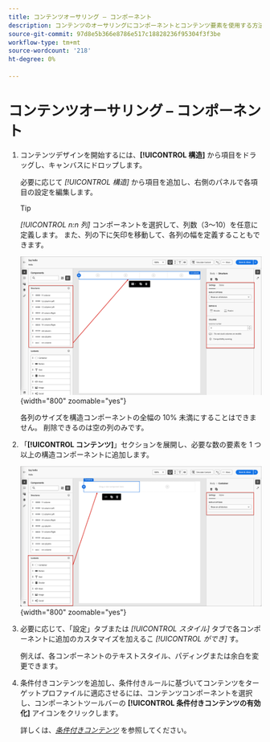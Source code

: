 ```yaml
---
title: コンテンツオーサリング – コンポーネント
description: コンテンツのオーサリングにコンポーネントとコンテンツ要素を使用する方法に関する再利用可能な節
source-git-commit: 97d8e5b366e8786e517c18828236f95304f3f3be
workflow-type: tm+mt
source-wordcount: '218'
ht-degree: 0%

---
```


# コンテンツオーサリング – コンポーネント

1. コンテンツデザインを開始するには、**[!UICONTROL 構造]** から項目をドラッグし、キャンバスにドロップします。

   必要に応じて _[!UICONTROL 構造]_ から項目を追加し、右側のパネルで各項目の設定を編集します。

   >[!TIP]
   >
   >_[!UICONTROL n:n 列]_ コンポーネントを選択して、列数（3～10）を任意に定義します。 また、列の下に矢印を移動して、各列の幅を定義することもできます。

   ![ 構造をキャンバスにドラッグして、設定を調整します ](../assets/content-design-shared/content-design-add-structure.png){width="800" zoomable="yes"}

   各列のサイズを構造コンポーネントの全幅の 10% 未満にすることはできません。 削除できるのは空の列のみです。

1. 「**[!UICONTROL コンテンツ]**」セクションを展開し、必要な数の要素を 1 つ以上の構造コンポーネントに追加します。

   ![ コンテンツ要素をキャンバスにドラッグして、設定を調整します ](../assets/content-design-shared/content-design-add-content.png){width="800" zoomable="yes"}
   <!--
   reference to the contents elements when we have a completed reference for each.--->

1. 必要に応じて、「設定」タブまたは _[!UICONTROL スタイル]_ タブで各コンポーネントに追加のカスタマイズを加えるこ _[!UICONTROL ができ]_ す。

   例えば、各コンポーネントのテキストスタイル、パディングまたは余白を変更できます。

1. 条件付きコンテンツを追加し、条件付きルールに基づいてコンテンツをターゲットプロファイルに適応させるには、コンテンツコンポーネントを選択し、コンポーネントツールバーの **[!UICONTROL 条件付きコンテンツの有効化]** アイコンをクリックします。

   詳しくは、[_条件付きコンテンツ_](../user/content/conditional-content.md) を参照してください。
